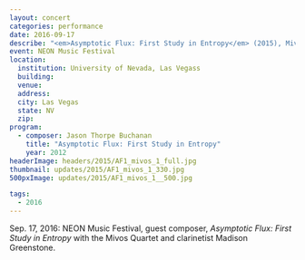 ```yaml
---
layout: concert
categories: performance
date: 2016-09-17
describe: "<em>Asymptotic Flux: First Study in Entropy</em> (2015), Mivos Quartet + Madison Greenstone."
event: NEON Music Festival
location:
  institution: University of Nevada, Las Vegass
  building:
  venue:
  address:
  city: Las Vegas
  state: NV
  zip:
program:
  - composer: Jason Thorpe Buchanan
    title: "Asymptotic Flux: First Study in Entropy"
    year: 2012
headerImage: headers/2015/AF1_mivos_1_full.jpg
thumbnail: updates/2015/AF1_mivos_1_330.jpg
500pxImage: updates/2015/AF1_mivos_1__500.jpg

tags:
  - 2016
---
```


Sep. 17, 2016: NEON Music Festival, guest composer, *Asymptotic Flux: First Study in Entropy* with the Mivos Quartet and clarinetist Madison Greenstone.

